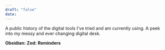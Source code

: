 ```yaml
---
draft: "false"
date:
---
```


A public history of the digital tools I've tried and am currently using. A peek into my messy and ever changing digital desk.

**Obsidian:**
**Zed:**
**Reminders**